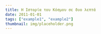 ```yaml
---
title: Η Ιστορία του Κόσμου σε δυο λεπτά
date: 2011-01-01
tags: ["example1", "example2"]
thumbnail: img/placeholder.png
---
```

<iframe width="420" height="315" src="http://www.youtube.com/embed/MrqqD_Tsy4Q" frameborder="0" allowfullscreen="></iframe>
